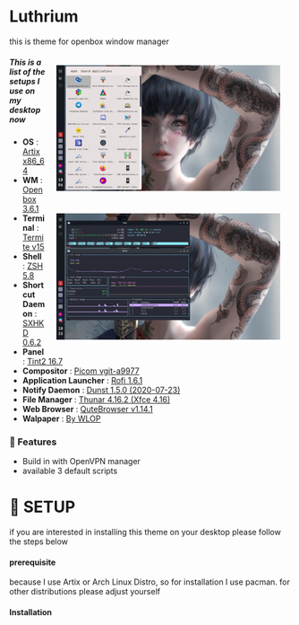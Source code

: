 # Luthrium 
this is theme for openbox window manager

<img src="https://github.com/marfanr/dotfiles/blob/main/screenshot/sample1.png?raw=true" align="right" width="400px" style="padding:20px"/>

<img src="https://github.com/marfanr/dotfiles/blob/main/screenshot/sample2.png?raw=true" align="right" width="400px" style="padding:20px"/>

##### This is a list of the setups I use on my desktop now
- **OS** 			: [Artix x86_64](https://artixlinux.org/)
- **WM** 			: [Openbox 3.6.1](http://openbox.org/wiki/Main_Page)
- **Terminal** 			: [Termite v15](https://wiki.archlinux.org/index.php/termite)
- **Shell** 			: [ZSH 5.8](https://wiki.archlinux.org/index.php/zsh)
- **Shortcut Daemon** 		: [SXHKD 0.6.2](https://wiki.archlinux.org/index.php/Sxhkd)
- **Panel** 			: [Tint2 16.7](https://wiki.archlinux.org/index.php/tint2)
- **Compositor** 		: [Picom vgit-a9977](https://wiki.archlinux.org/index.php/Picom)
- **Application Launcher** 	: [Rofi 1.6.1](https://wiki.archlinux.org/index.php/Rofi)
- **Notify Daemon** 		: [Dunst 1.5.0 (2020-07-23)](https://wiki.archlinux.org/index.php/Dunst)
- **File Manager** 		: [Thunar 4.16.2 (Xfce 4.16)](https://wiki.archlinux.org/index.php/thunar)
- **Web Browser** 		: [QuteBrowser v1.14.1](https://wiki.archlinux.org/index.php/Qutebrowser)
- **Walpaper** 			: [By WLOP](https://www.wallpaperflare.com/search?wallpaper=WLOP)

### :corn:  Features
- Build in with OpenVPN manager
- available 3 default scripts

# :rice_scene: SETUP 

if you are interested in installing this theme on your desktop please follow the steps below

#### prerequisite

because I use Artix or Arch Linux Distro, so for installation I use pacman. for other distributions please adjust yourself

#### Installation

